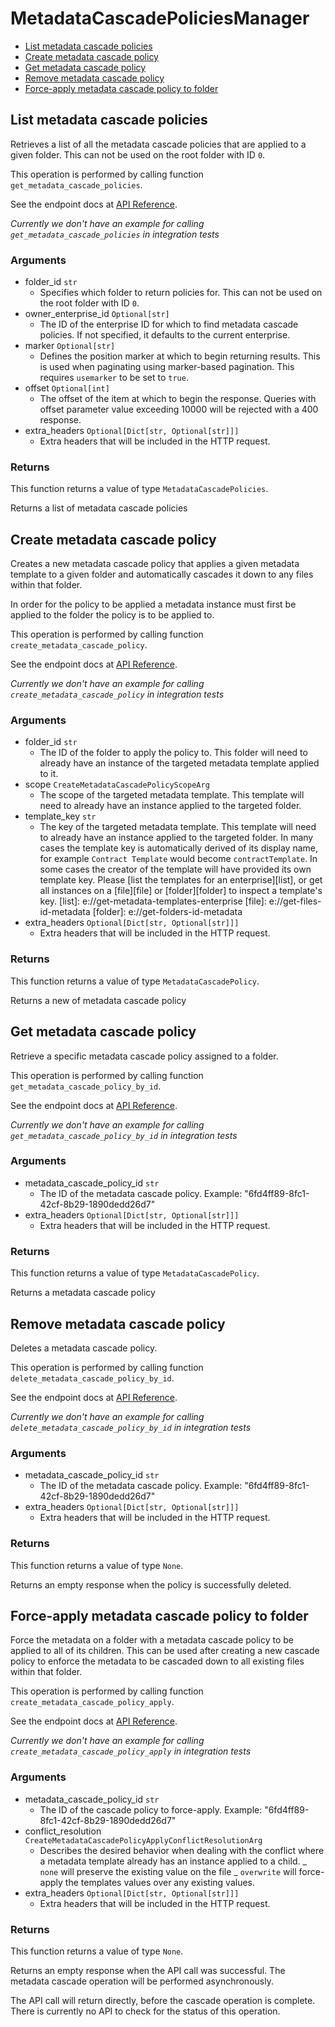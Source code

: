 # MetadataCascadePoliciesManager

- [List metadata cascade policies](#list-metadata-cascade-policies)
- [Create metadata cascade policy](#create-metadata-cascade-policy)
- [Get metadata cascade policy](#get-metadata-cascade-policy)
- [Remove metadata cascade policy](#remove-metadata-cascade-policy)
- [Force-apply metadata cascade policy to folder](#force-apply-metadata-cascade-policy-to-folder)

## List metadata cascade policies

Retrieves a list of all the metadata cascade policies
that are applied to a given folder. This can not be used on the root
folder with ID `0`.

This operation is performed by calling function `get_metadata_cascade_policies`.

See the endpoint docs at
[API Reference](https://developer.box.com/reference/get-metadata-cascade-policies/).

_Currently we don't have an example for calling `get_metadata_cascade_policies` in integration tests_

### Arguments

- folder_id `str`
  - Specifies which folder to return policies for. This can not be used on the root folder with ID `0`.
- owner_enterprise_id `Optional[str]`
  - The ID of the enterprise ID for which to find metadata cascade policies. If not specified, it defaults to the current enterprise.
- marker `Optional[str]`
  - Defines the position marker at which to begin returning results. This is used when paginating using marker-based pagination. This requires `usemarker` to be set to `true`.
- offset `Optional[int]`
  - The offset of the item at which to begin the response. Queries with offset parameter value exceeding 10000 will be rejected with a 400 response.
- extra_headers `Optional[Dict[str, Optional[str]]]`
  - Extra headers that will be included in the HTTP request.

### Returns

This function returns a value of type `MetadataCascadePolicies`.

Returns a list of metadata cascade policies

## Create metadata cascade policy

Creates a new metadata cascade policy that applies a given
metadata template to a given folder and automatically
cascades it down to any files within that folder.

In order for the policy to be applied a metadata instance must first
be applied to the folder the policy is to be applied to.

This operation is performed by calling function `create_metadata_cascade_policy`.

See the endpoint docs at
[API Reference](https://developer.box.com/reference/post-metadata-cascade-policies/).

_Currently we don't have an example for calling `create_metadata_cascade_policy` in integration tests_

### Arguments

- folder_id `str`
  - The ID of the folder to apply the policy to. This folder will need to already have an instance of the targeted metadata template applied to it.
- scope `CreateMetadataCascadePolicyScopeArg`
  - The scope of the targeted metadata template. This template will need to already have an instance applied to the targeted folder.
- template_key `str`
  - The key of the targeted metadata template. This template will need to already have an instance applied to the targeted folder. In many cases the template key is automatically derived of its display name, for example `Contract Template` would become `contractTemplate`. In some cases the creator of the template will have provided its own template key. Please [list the templates for an enterprise][list], or get all instances on a [file][file] or [folder][folder] to inspect a template's key. [list]: e://get-metadata-templates-enterprise [file]: e://get-files-id-metadata [folder]: e://get-folders-id-metadata
- extra_headers `Optional[Dict[str, Optional[str]]]`
  - Extra headers that will be included in the HTTP request.

### Returns

This function returns a value of type `MetadataCascadePolicy`.

Returns a new of metadata cascade policy

## Get metadata cascade policy

Retrieve a specific metadata cascade policy assigned to a folder.

This operation is performed by calling function `get_metadata_cascade_policy_by_id`.

See the endpoint docs at
[API Reference](https://developer.box.com/reference/get-metadata-cascade-policies-id/).

_Currently we don't have an example for calling `get_metadata_cascade_policy_by_id` in integration tests_

### Arguments

- metadata_cascade_policy_id `str`
  - The ID of the metadata cascade policy. Example: "6fd4ff89-8fc1-42cf-8b29-1890dedd26d7"
- extra_headers `Optional[Dict[str, Optional[str]]]`
  - Extra headers that will be included in the HTTP request.

### Returns

This function returns a value of type `MetadataCascadePolicy`.

Returns a metadata cascade policy

## Remove metadata cascade policy

Deletes a metadata cascade policy.

This operation is performed by calling function `delete_metadata_cascade_policy_by_id`.

See the endpoint docs at
[API Reference](https://developer.box.com/reference/delete-metadata-cascade-policies-id/).

_Currently we don't have an example for calling `delete_metadata_cascade_policy_by_id` in integration tests_

### Arguments

- metadata_cascade_policy_id `str`
  - The ID of the metadata cascade policy. Example: "6fd4ff89-8fc1-42cf-8b29-1890dedd26d7"
- extra_headers `Optional[Dict[str, Optional[str]]]`
  - Extra headers that will be included in the HTTP request.

### Returns

This function returns a value of type `None`.

Returns an empty response when the policy
is successfully deleted.

## Force-apply metadata cascade policy to folder

Force the metadata on a folder with a metadata cascade policy to be applied to
all of its children. This can be used after creating a new cascade policy to
enforce the metadata to be cascaded down to all existing files within that
folder.

This operation is performed by calling function `create_metadata_cascade_policy_apply`.

See the endpoint docs at
[API Reference](https://developer.box.com/reference/post-metadata-cascade-policies-id-apply/).

_Currently we don't have an example for calling `create_metadata_cascade_policy_apply` in integration tests_

### Arguments

- metadata_cascade_policy_id `str`
  - The ID of the cascade policy to force-apply. Example: "6fd4ff89-8fc1-42cf-8b29-1890dedd26d7"
- conflict_resolution `CreateMetadataCascadePolicyApplyConflictResolutionArg`
  - Describes the desired behavior when dealing with the conflict where a metadata template already has an instance applied to a child. _ `none` will preserve the existing value on the file _ `overwrite` will force-apply the templates values over any existing values.
- extra_headers `Optional[Dict[str, Optional[str]]]`
  - Extra headers that will be included in the HTTP request.

### Returns

This function returns a value of type `None`.

Returns an empty response when the API call was successful. The metadata
cascade operation will be performed asynchronously.

The API call will return directly, before the cascade operation
is complete. There is currently no API to check for the status of this
operation.
